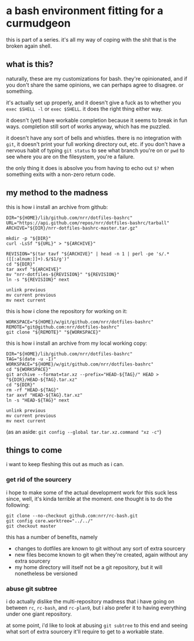 # a bash environment fitting for a curmudgeon

this is part of a series. it's all my way of coping with the shit that
is the broken again shell.

## what is this?

naturally, these are my customizations for bash. they're opinionated,
and if you don't share the same opinions, we can perhaps agree to
disagree. or something.

it's actually set up properly, and it doesn't give a fuck as to whether
you `exec $SHELL -l` or `exec $SHELL`. it does the right thing either
way.

it doesn't (yet) have workable completion because it seems to break in
fun ways. completion still sort of works anyway, which has me puzzled.

it doesn't have any sort of bells and whistles. there is no integration
with `git`, it doesn't print your full working directory out, etc. if
you don't have a nervous habit of typing `git status` to see what branch
you're on or `pwd` to see where you are on the filesystem, you're a
failure.

the only thing it does is absolve you from having to echo out `$?` when
something exits with a non-zero return code.

## my method to the madness

this is how i install an archive from github:

    DIR="${HOME}/lib/github.com/nrr/dotfiles-bashrc"
	URL="https://api.github.com/repos/nrr/dotfiles-bashrc/tarball"
	ARCHIVE="${DIR}/nrr-dotfiles-bashrc-master.tar.gz"
	
	mkdir -p "${DIR}"
	curl -LsSf "${URL}" > "${ARCHIVE}"
	
	REVISION="$(tar tavf "${ARCHIVE}" | head -n 1 | perl -pe 's/.*([[:alnum:]]+).$/$1/g')"
	cd "${DIR}"
	tar axvf "${ARCHIVE}"
	mv "nrr-dotfiles-${REVISION}" "${REVISION}"
	ln -s "${REVISION}" next
	
	unlink previous
	mv current previous
	mv next current
	
this is how i clone the repository for working on it:

	WORKSPACE="${HOME}/w/git/github.com/nrr/dotfiles-bashrc"
	REMOTE="git@github.com:nrr/dotfiles-bashrc"
	git clone "${REMOTE}" "${WORKSPACE}"
	
this is how i install an archive from my local working copy:

	DIR="${HOME}/lib/github.com/nrr/dotfiles-bashrc"
	TAG="$(date -u -I)"
	WORKSPACE="${HOME}/w/git/github.com/nrr/dotfiles-bashrc"
	cd "${WORKSPACE}"
	git archive --format=tar.xz --prefix="HEAD-${TAG}/" HEAD > "${DIR}/HEAD-${TAG}.tar.xz"
	cd "${DIR}"
	rm -rf "HEAD-${TAG}"
	tar axvf "HEAD-${TAG}.tar.xz"
	ln -s "HEAD-${TAG}" next
	
	unlink previous
	mv current previous
	mv next current
	
(as an aside: `git config --global tar.tar.xz.command "xz -c"`)

## things to come

i want to keep fleshing this out as much as i can.

### get rid of the sourcery

i hope to make some of the actual development work for this suck less
since, well, it's kinda terrible at the moment. one thought is to do the
following:

    git clone --no-checkout github.com:nrr/rc-bash.git
    git config core.worktree="../../"
    git checkout master

this has a number of benefits, namely

* changes to dotfiles are known to git without any sort of extra
  sourcery
* new files become known to git when they're created, again without any
  extra sourcery
* my home directory will itself not be a git repository, but it will
  nonetheless be versioned

### abuse git subtree

i do actually dislike the multi-repository madness that i have going on
between `rc`, `rc-bash`, and `rc-plan9`, but i also prefer it to having
everything under one giant repository.

at some point, i'd like to look at abusing `git subtree` to this end and
seeing what sort of extra sourcery it'll require to get to a workable
state.
